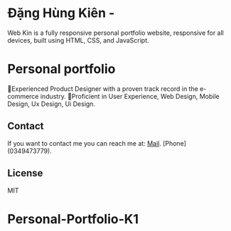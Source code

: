 # Đặng Hùng Kiên -

Web Kin is a fully responsive personal portfolio website, responsive for all devices, built using HTML, CSS, and JavaScript.
# Personal portfolio
 🎯Experienced Product Designer with a proven track record in the e-commerce industry. 
 🎯Proficient in User Experience, Web Design, Mobile Design, Ux Design, Ui Design.
## Contact

If you want to contact me you can reach me at:
 [Mail]( danghungkien2612@gmail.com).
 [Phone] (0349473779).


## License
MIT

# Personal-Portfolio-K1

